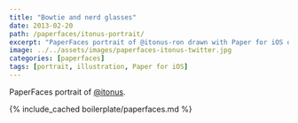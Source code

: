 ```yaml
---
title: "Bowtie and nerd glasses"
date: 2013-02-20
path: /paperfaces/itonus-portrait/
excerpt: "PaperFaces portrait of @itonus-ron drawn with Paper for iOS on an iPad."
image: ../../assets/images/paperfaces-itonus-twitter.jpg
categories: [paperfaces]
tags: [portrait, illustration, Paper for iOS]
---
```


PaperFaces portrait of [@itonus](https://twitter.com/itonus).

{% include_cached boilerplate/paperfaces.md %}

